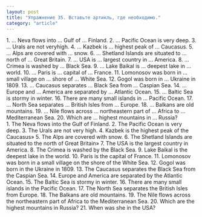 ```yaml
---
layout: post
title: "Упражнение 35. Вставьте артикль, где необходимо."
category: "article"
---
```

<section class="question">
1. ... Neva flows into ... Gulf of ... Finland. 2. ... Pacific Ocean is very deep. 3. ... Urals are not veryhigh. 4. ... Kazbek is ... highest peak of ... Caucasus. 5. ... Alps are covered with ... snow. 6. ... Shetland Islands are situated to ... north of ... Great Britain. 7. ... USA is ... largest country in ... America. 8. ... Crimea is washed by ... Black Sea.
9. ... Lake Baikal is ... deepest lake in ... world.
10. ...   Paris  is  ...  capital  of  ...  France.
11. Lomonosov was born in ... small village on ... shore of ... White Sea. 12. Gogol was born in ... Ukraine in 1809. 13. ... Caucasus separates ... Black Sea from ... Caspian Sea. 14. ... Europe and ... America are separated by ... Atlantic Ocean. 15. ... Baltic Sea is stormy in winter. 16. There are many small islands in ... Pacific Ocean. 17. ... North Sea separates ... British Isles from ... Europe. 18. ... Balkans are old mountains. 19. ... Nile flows across ... northeastern part of ... Africa to ... Mediterranean Sea. 20. Which are ... highest mountains in ... Russia?
</section>

<section class="answer">
1. The Neva flows into the Gulf of Finland. 2. The Pacific Ocean is very deep. 3. The Urals are not very high. 4. Kazbek is the highest peak of the Caucasus» 5. The Alps are covered with snow. 6. The Shetland Islands are situated to the north of Great Britain» 7. The USA is the largest country in America. 8. The Crimea is washed by the Black Sea. 9. Lake Baikal is the deepest lake in the world. 10. Paris is the capital of France. 11. Lomonosov was born in a small village on the shore of the White Sea. 12. Gogol was born in the Ukraine in 1809. 13. The Caucasus separates the Black Sea from the Caspian Sea. 14. Europe and America are separated by the Atlantic Ocean. 15. The Baltic Sea is stormy in winter. 16. There are many small islands in the Pacific Ocean. 17. The North Sea separates the British Isles from Europe. 18. The Balkans are old mountains. 19. The Nile flows across the northeastern part of Africa to the Mediterranean Sea. 20. Which are the highest mountains in Russia? 21. When was she in the USA?
</section>